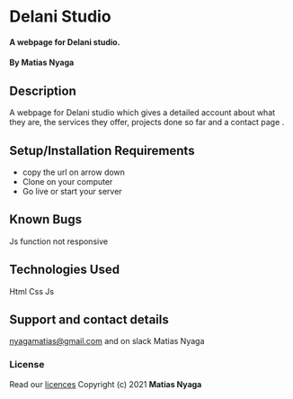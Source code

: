 # Delani Studio
#### A webpage for Delani studio.
#### By **Matias Nyaga**
## Description
A webpage for Delani studio which gives a detailed account about what they are, the services they offer, projects done so far and a contact page . 
## Setup/Installation Requirements
- copy the url on arrow down
- Clone on your computer
- Go live or start your server
## Known Bugs
Js function not responsive
## Technologies Used
Html 
Css
Js
## Support and contact details
nyagamatias@gmail.com and on slack Matias Nyaga
### License
Read our [licences](./License)
Copyright (c) 2021 **Matias Nyaga**
